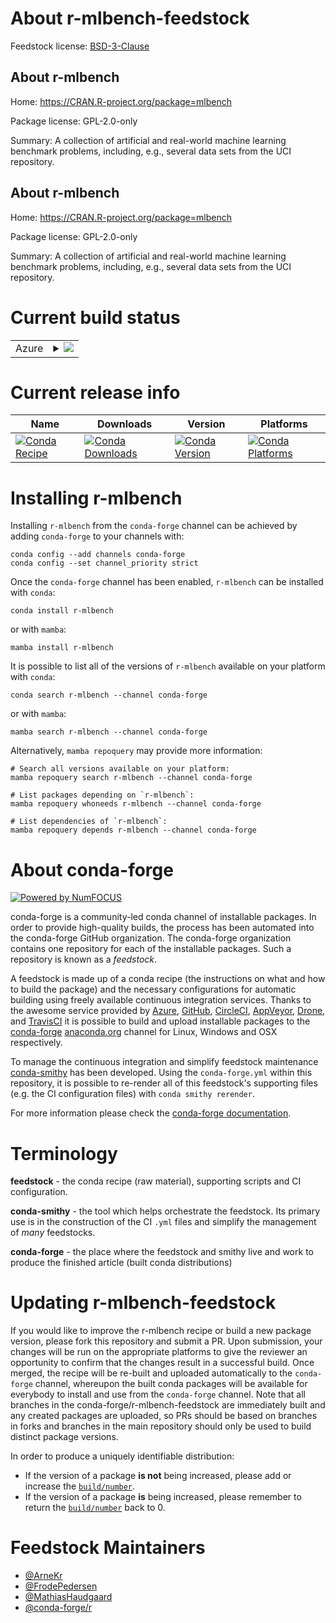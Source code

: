 About r-mlbench-feedstock
=========================

Feedstock license: [BSD-3-Clause](https://github.com/conda-forge/r-mlbench-feedstock/blob/main/LICENSE.txt)


About r-mlbench
---------------

Home: https://CRAN.R-project.org/package=mlbench

Package license: GPL-2.0-only

Summary: A collection of artificial and real-world machine learning benchmark problems, including, e.g., several data sets from the UCI repository.

About r-mlbench
---------------

Home: https://CRAN.R-project.org/package=mlbench

Package license: GPL-2.0-only

Summary: A collection of artificial and real-world machine learning benchmark problems, including, e.g., several data sets from the UCI repository.

Current build status
====================


<table>
    
  <tr>
    <td>Azure</td>
    <td>
      <details>
        <summary>
          <a href="https://dev.azure.com/conda-forge/feedstock-builds/_build/latest?definitionId=1366&branchName=main">
            <img src="https://dev.azure.com/conda-forge/feedstock-builds/_apis/build/status/r-mlbench-feedstock?branchName=main">
          </a>
        </summary>
        <table>
          <thead><tr><th>Variant</th><th>Status</th></tr></thead>
          <tbody><tr>
              <td>linux_64_r_base4.3</td>
              <td>
                <a href="https://dev.azure.com/conda-forge/feedstock-builds/_build/latest?definitionId=1366&branchName=main">
                  <img src="https://dev.azure.com/conda-forge/feedstock-builds/_apis/build/status/r-mlbench-feedstock?branchName=main&jobName=linux&configuration=linux%20linux_64_r_base4.3" alt="variant">
                </a>
              </td>
            </tr><tr>
              <td>linux_64_r_base4.4</td>
              <td>
                <a href="https://dev.azure.com/conda-forge/feedstock-builds/_build/latest?definitionId=1366&branchName=main">
                  <img src="https://dev.azure.com/conda-forge/feedstock-builds/_apis/build/status/r-mlbench-feedstock?branchName=main&jobName=linux&configuration=linux%20linux_64_r_base4.4" alt="variant">
                </a>
              </td>
            </tr><tr>
              <td>osx_64_r_base4.3</td>
              <td>
                <a href="https://dev.azure.com/conda-forge/feedstock-builds/_build/latest?definitionId=1366&branchName=main">
                  <img src="https://dev.azure.com/conda-forge/feedstock-builds/_apis/build/status/r-mlbench-feedstock?branchName=main&jobName=osx&configuration=osx%20osx_64_r_base4.3" alt="variant">
                </a>
              </td>
            </tr><tr>
              <td>osx_64_r_base4.4</td>
              <td>
                <a href="https://dev.azure.com/conda-forge/feedstock-builds/_build/latest?definitionId=1366&branchName=main">
                  <img src="https://dev.azure.com/conda-forge/feedstock-builds/_apis/build/status/r-mlbench-feedstock?branchName=main&jobName=osx&configuration=osx%20osx_64_r_base4.4" alt="variant">
                </a>
              </td>
            </tr><tr>
              <td>win_64_r_base4.3</td>
              <td>
                <a href="https://dev.azure.com/conda-forge/feedstock-builds/_build/latest?definitionId=1366&branchName=main">
                  <img src="https://dev.azure.com/conda-forge/feedstock-builds/_apis/build/status/r-mlbench-feedstock?branchName=main&jobName=win&configuration=win%20win_64_r_base4.3" alt="variant">
                </a>
              </td>
            </tr><tr>
              <td>win_64_r_base4.4</td>
              <td>
                <a href="https://dev.azure.com/conda-forge/feedstock-builds/_build/latest?definitionId=1366&branchName=main">
                  <img src="https://dev.azure.com/conda-forge/feedstock-builds/_apis/build/status/r-mlbench-feedstock?branchName=main&jobName=win&configuration=win%20win_64_r_base4.4" alt="variant">
                </a>
              </td>
            </tr>
          </tbody>
        </table>
      </details>
    </td>
  </tr>
</table>

Current release info
====================

| Name | Downloads | Version | Platforms |
| --- | --- | --- | --- |
| [![Conda Recipe](https://img.shields.io/badge/recipe-r--mlbench-green.svg)](https://anaconda.org/conda-forge/r-mlbench) | [![Conda Downloads](https://img.shields.io/conda/dn/conda-forge/r-mlbench.svg)](https://anaconda.org/conda-forge/r-mlbench) | [![Conda Version](https://img.shields.io/conda/vn/conda-forge/r-mlbench.svg)](https://anaconda.org/conda-forge/r-mlbench) | [![Conda Platforms](https://img.shields.io/conda/pn/conda-forge/r-mlbench.svg)](https://anaconda.org/conda-forge/r-mlbench) |

Installing r-mlbench
====================

Installing `r-mlbench` from the `conda-forge` channel can be achieved by adding `conda-forge` to your channels with:

```
conda config --add channels conda-forge
conda config --set channel_priority strict
```

Once the `conda-forge` channel has been enabled, `r-mlbench` can be installed with `conda`:

```
conda install r-mlbench
```

or with `mamba`:

```
mamba install r-mlbench
```

It is possible to list all of the versions of `r-mlbench` available on your platform with `conda`:

```
conda search r-mlbench --channel conda-forge
```

or with `mamba`:

```
mamba search r-mlbench --channel conda-forge
```

Alternatively, `mamba repoquery` may provide more information:

```
# Search all versions available on your platform:
mamba repoquery search r-mlbench --channel conda-forge

# List packages depending on `r-mlbench`:
mamba repoquery whoneeds r-mlbench --channel conda-forge

# List dependencies of `r-mlbench`:
mamba repoquery depends r-mlbench --channel conda-forge
```


About conda-forge
=================

[![Powered by
NumFOCUS](https://img.shields.io/badge/powered%20by-NumFOCUS-orange.svg?style=flat&colorA=E1523D&colorB=007D8A)](https://numfocus.org)

conda-forge is a community-led conda channel of installable packages.
In order to provide high-quality builds, the process has been automated into the
conda-forge GitHub organization. The conda-forge organization contains one repository
for each of the installable packages. Such a repository is known as a *feedstock*.

A feedstock is made up of a conda recipe (the instructions on what and how to build
the package) and the necessary configurations for automatic building using freely
available continuous integration services. Thanks to the awesome service provided by
[Azure](https://azure.microsoft.com/en-us/services/devops/), [GitHub](https://github.com/),
[CircleCI](https://circleci.com/), [AppVeyor](https://www.appveyor.com/),
[Drone](https://cloud.drone.io/welcome), and [TravisCI](https://travis-ci.com/)
it is possible to build and upload installable packages to the
[conda-forge](https://anaconda.org/conda-forge) [anaconda.org](https://anaconda.org/)
channel for Linux, Windows and OSX respectively.

To manage the continuous integration and simplify feedstock maintenance
[conda-smithy](https://github.com/conda-forge/conda-smithy) has been developed.
Using the ``conda-forge.yml`` within this repository, it is possible to re-render all of
this feedstock's supporting files (e.g. the CI configuration files) with ``conda smithy rerender``.

For more information please check the [conda-forge documentation](https://conda-forge.org/docs/).

Terminology
===========

**feedstock** - the conda recipe (raw material), supporting scripts and CI configuration.

**conda-smithy** - the tool which helps orchestrate the feedstock.
                   Its primary use is in the construction of the CI ``.yml`` files
                   and simplify the management of *many* feedstocks.

**conda-forge** - the place where the feedstock and smithy live and work to
                  produce the finished article (built conda distributions)


Updating r-mlbench-feedstock
============================

If you would like to improve the r-mlbench recipe or build a new
package version, please fork this repository and submit a PR. Upon submission,
your changes will be run on the appropriate platforms to give the reviewer an
opportunity to confirm that the changes result in a successful build. Once
merged, the recipe will be re-built and uploaded automatically to the
`conda-forge` channel, whereupon the built conda packages will be available for
everybody to install and use from the `conda-forge` channel.
Note that all branches in the conda-forge/r-mlbench-feedstock are
immediately built and any created packages are uploaded, so PRs should be based
on branches in forks and branches in the main repository should only be used to
build distinct package versions.

In order to produce a uniquely identifiable distribution:
 * If the version of a package **is not** being increased, please add or increase
   the [``build/number``](https://docs.conda.io/projects/conda-build/en/latest/resources/define-metadata.html#build-number-and-string).
 * If the version of a package **is** being increased, please remember to return
   the [``build/number``](https://docs.conda.io/projects/conda-build/en/latest/resources/define-metadata.html#build-number-and-string)
   back to 0.

Feedstock Maintainers
=====================

* [@ArneKr](https://github.com/ArneKr/)
* [@FrodePedersen](https://github.com/FrodePedersen/)
* [@MathiasHaudgaard](https://github.com/MathiasHaudgaard/)
* [@conda-forge/r](https://github.com/conda-forge/r/)

